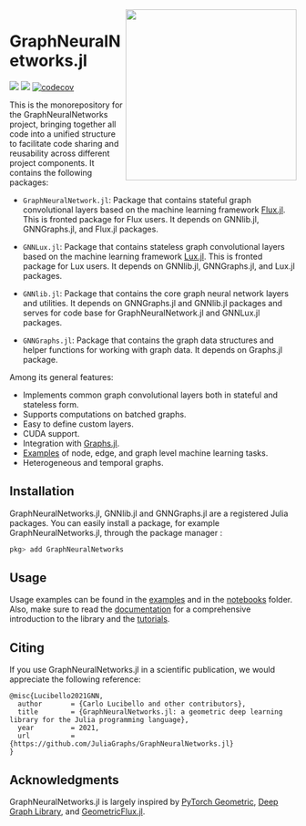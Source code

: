 <img align="right" width="300px" src="https://raw.githubusercontent.com/JuliaGraphs/GraphNeuralNetworks.jl/master/GraphNeuralNetworks/docs/src/assets/logo.svg">


# GraphNeuralNetworks.jl

[![](https://img.shields.io/badge/docs-dev-blue.svg)](https://juliagraphs.org/GraphNeuralNetworks.jl/graphneuralnetworks/)
![](https://github.com/JuliaGraphs/GraphNeuralNetworks.jl/actions/workflows/ci.yml/badge.svg)
[![codecov](https://codecov.io/gh/JuliaGraphs/GraphNeuralNetworks.jl/branch/master/graph/badge.svg)](https://codecov.io/gh/JuliaGraphs/GraphNeuralNetworks.jl)

This is the monorepository for the GraphNeuralNetworks project, bringing together all code into a unified structure to facilitate code sharing and reusability across different project components. It contains the following packages:

- `GraphNeuralNetwork.jl`: Package that contains stateful graph convolutional layers based on the machine learning framework [Flux.jl](https://fluxml.ai/Flux.jl/stable/). This is fronted package for Flux users. It depends on GNNlib.jl, GNNGraphs.jl, and Flux.jl packages.

- `GNNLux.jl`: Package that contains stateless graph convolutional layers based on the machine learning framework [Lux.jl](https://lux.csail.mit.edu/stable/). This is fronted package for Lux users. It depends on GNNlib.jl, GNNGraphs.jl, and Lux.jl packages.

- `GNNlib.jl`: Package that contains the core graph neural network layers and utilities. It depends on GNNGraphs.jl and GNNlib.jl packages and serves for code base for GraphNeuralNetwork.jl and GNNLux.jl packages.

- `GNNGraphs.jl`: Package that contains the graph data structures and helper functions for working with graph data. It depends on Graphs.jl package.



Among its general features:

* Implements common graph convolutional layers both in stateful and stateless form.
* Supports computations on batched graphs. 
* Easy to define custom layers.
* CUDA support.
* Integration with [Graphs.jl](https://github.com/JuliaGraphs/Graphs.jl).
* [Examples](https://github.com/JuliaGraphs/GraphNeuralNetworks.jl/tree/master/GraphNeuralNetworks/examples) of node, edge, and graph level machine learning tasks. 
* Heterogeneous and temporal graphs. 

## Installation

GraphNeuralNetworks.jl, GNNlib.jl and GNNGraphs.jl are a registered Julia packages. You can easily install a package, for example GraphNeuralNetworks.jl, through the package manager :

```julia
pkg> add GraphNeuralNetworks
```



## Usage

Usage examples can be found in the [examples](https://github.com/JuliaGraphs/GraphNeuralNetworks.jl/tree/master/GraphNeuralNetworks/examples) and in the [notebooks](https://github.com/JuliaGraphs/GraphNeuralNetworks.jl/tree/master/GraphNeuralNetworks/notebooks) folder. Also, make sure to read the [documentation](https://juliagraphs.org/GraphNeuralNetworks.jl/graphneuralnetworks/) for a comprehensive introduction to the library and the [tutorials](https://juliagraphs.org/GraphNeuralNetworks.jl/tutorials/).


## Citing

If you use GraphNeuralNetworks.jl in a scientific publication, we would appreciate the following reference:

```
@misc{Lucibello2021GNN,
  author       = {Carlo Lucibello and other contributors},
  title        = {GraphNeuralNetworks.jl: a geometric deep learning library for the Julia programming language},
  year         = 2021,
  url          = {https://github.com/JuliaGraphs/GraphNeuralNetworks.jl}
}
```

## Acknowledgments

GraphNeuralNetworks.jl is largely inspired by [PyTorch Geometric](https://pytorch-geometric.readthedocs.io/en/latest/), [Deep Graph Library](https://docs.dgl.ai/),
and [GeometricFlux.jl](https://fluxml.ai/GeometricFlux.jl/stable/).


